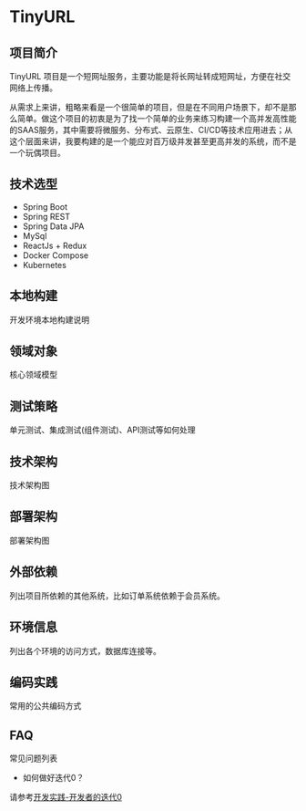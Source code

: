 
# TinyURL

## 项目简介

TinyURL 项目是一个短网址服务，主要功能是将长网址转成短网址，方便在社交网络上传播。

从需求上来讲，粗略来看是一个很简单的项目，但是在不同用户场景下，却不是那么简单。做这个项目的初衷是为了找一个简单的业务来练习构建一个高并发高性能的SAAS服务，其中需要将微服务、分布式、云原生、CI/CD等技术应用进去；从这个层面来讲，我要构建的是一个能应对百万级并发甚至更高并发的系统，而不是一个玩偶项目。

## 技术选型

- Spring Boot
- Spring REST
- Spring Data JPA
- MySql
- ReactJs + Redux
- Docker Compose
- Kubernetes

## 本地构建

开发环境本地构建说明

## 领域对象

核心领域模型

## 测试策略

单元测试、集成测试(组件测试)、API测试等如何处理

## 技术架构

技术架构图

## 部署架构

部署架构图

## 外部依赖

列出项目所依赖的其他系统，比如订单系统依赖于会员系统。

## 环境信息

列出各个环境的访问方式，数据库连接等。

## 编码实践

常用的公共编码方式

## FAQ

常见问题列表

- 如何做好迭代0？

请参考[开发实践-开发者的迭代0](https://insights.thoughtworks.cn/backend-development-iteration0/)
